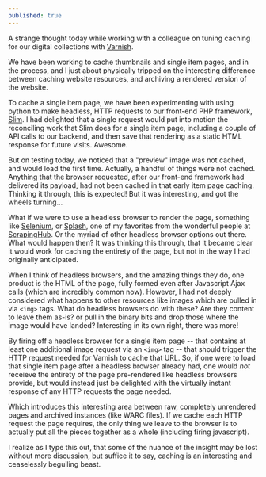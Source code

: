 ```yaml
---
published: true
---
```

A strange thought today while working with a colleague on tuning caching for our digital collections with [Varnish](https://varnish-cache.org/).

We have been working to cache thumbnails and single item pages, and in the process, and I just about physically tripped on the interesting difference between caching website resources, and archiving a rendered version of the website.

To cache a single item page, we have been experimenting with using python to make headless, HTTP requests to our front-end PHP framework, [Slim](https://www.slimframework.com/).  I had delighted that a single request would put into motion the reconciling work that Slim does for a single item page, including a couple of API calls to our backend, and then save that rendering as a static HTML response for future visits.  Awesome.  

But on testing today, we noticed that a "preview" image was not cached, and would load the first time.  Actually, a handful of things were not cached.  Anything that the browser requested, after our front-end framework had delivered its payload, had not been cached in that early item page caching.  Thinking it through, this is expected!  But it was interesting, and got the wheels turning...

What if we were to use a headless browser to render the page, something like [Selenium](http://selenium-python.readthedocs.io/), or [Splash](https://github.com/scrapinghub/splash), one of my favorites from the wonderful people at [ScrapingHub](https://scrapinghub.com/).  Or the myriad of other headless browser options out there.  What would happen then?  It was thinking this through, that it became clear it would work for caching the entirety of the page, but not in the way I had originally anticipated.

When I think of headless browsers, and the amazing things they do, one product is the HTML of the page, fully formed even after Javascript Ajax calls (which are incredibly common now).  However, I had not deeply considered what happens to other resources like images which are pulled in via `<img>` tags.  What do headless browsers do with these?  Are they content to leave them as-is?  or pull in the binary bits and drop those where the image would have landed?  Interesting in its own right, there was more!

By firing off a headless browser for a single item page -- that contains at least one additional image request via an `<img>` tag -- that should trigger the HTTP request needed for Varnish to cache that URL.  So, if one were to load that single item page after a headless browser already had, one would *not* receieve the entirety of the page pre-rendered like headless browsers provide, but would instead just be delighted with the virtually instant response of any HTTP requests the page needed.  

Which introduces this interesting area between raw, completely unrendered pages and archived instances (like WARC files).  If we cache each HTTP request the page requires, the only thing we leave to the browser is to actually put all the pieces together as a whole (including firing javascript).  

I realize as I type this out, that some of the nuance of the insight may be lost without more discussion, but suffice it to say, caching is an interesting and ceaselessly beguiling beast.
